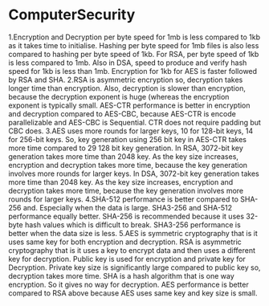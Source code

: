 # ComputerSecurity


1.Encryption and Decryption per byte speed for 1mb is less compared to 1kb as it
takes time to initialise. Hashing per byte speed for 1mb files is also less compared
to hashing per byte speed of 1kb. For RSA, per byte speed of 1kb is less compared
to 1mb. Also in DSA, speed to produce and verify hash speed for 1kb is less than
1mb. Encryption for 1kb for AES is faster followed by RSA and SHA.
2.RSA is asymmetric encryption so, decryption takes longer time than encryption.
Also, decryption is slower than encryption, because the decryption exponent is
huge (whereas the encryption exponent is typically small. AES-CTR performance
is better in encryption and decryption compared to AES-CBC, because AES-CTR
is encode parallelizable and AES-CBC is Sequential. CTR does not require padding
but CBC does.
3.AES uses more rounds for larger keys, 10 for 128-bit keys, 14 for 256-bit keys.
So, key generation using 256 bit key in AES-CTR takes more time compared to
29
128 bit key generation. In RSA, 3072-bit key generation takes more time than
2048 key. As the key size increases, encryption and decryption takes more time,
because the key generation involves more rounds for larger keys. In DSA, 3072-bit
key generation takes more time than 2048 key. As the key size increases, encryption
and decryption takes more time, because the key generation involves more rounds
for larger keys.
4.SHA-512 performance is better compared to SHA-256 and. Especially when
the data is large. SHA3-256 and SHA-512 performance equally better. SHA-256
is recommended because it uses 32-byte hash values which is difficult to break.
SHA3-256 performance is better when the data size is less.
5.AES is symmetric cryptography that is it uses same key for both encryption and
decryption. RSA is asymmetric cryptography that is it uses a key to encrypt data
and then uses a different key for decryption. Public key is used for encryption
and private key for Decryption. Private key size is significantly large compared to
public key so, decryption takes more time. SHA is a hash algorithm that is one
way encryption. So it gives no way for decryption. AES performance is better
compared to RSA above because AES uses same key and key size is small.

